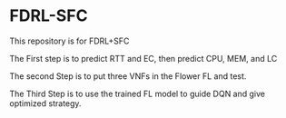 # FDRL-SFC
This repository is for FDRL+SFC

The First step is to predict RTT and EC, then predict CPU, MEM, and LC

The second Step is to put three VNFs in the Flower FL and test.

The Third  Step is to use the trained FL model to guide DQN and give optimized strategy.
